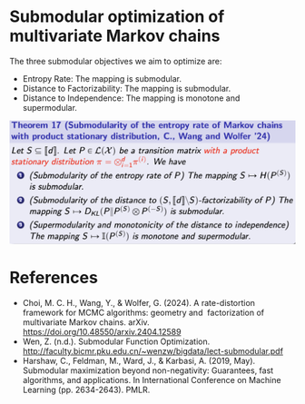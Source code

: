 # Submodular optimization of multivariate Markov chains

The three submodular objectives we aim to optimize are:

* Entropy Rate: The mapping is submodular.
* Distance to Factorizability: The mapping is submodular.
* Distance to Independence: The mapping is monotone and supermodular.

![Submodularity](assets/thm17.png)

# References
* Choi, M. C. H., Wang, Y., & Wolfer, G. (2024). A rate-distortion framework for MCMC algorithms: geometry and   factorization of multivariate Markov chains. arXiv. https://doi.org/10.48550/arxiv.2404.12589
* Wen, Z. (n.d.). Submodular Function Optimization. http://faculty.bicmr.pku.edu.cn/~wenzw/bigdata/lect-submodular.pdf
* Harshaw, C., Feldman, M., Ward, J., & Karbasi, A. (2019, May). Submodular maximization beyond non-negativity: Guarantees, fast algorithms, and applications. In International Conference on Machine Learning (pp. 2634-2643). PMLR.
